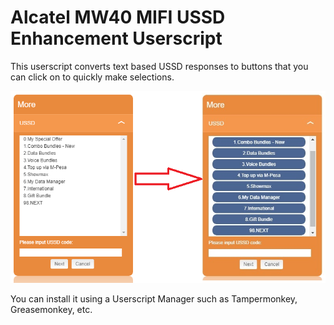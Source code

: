 # Alcatel MW40 MIFI USSD Enhancement Userscript
This userscript converts text based USSD responses to buttons that you can click on to quickly make selections.

![USSD](ussd.png)

You can install it using a Userscript Manager such as Tampermonkey, Greasemonkey, etc.
